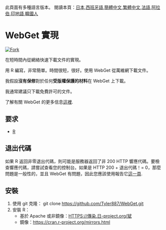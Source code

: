 <!-- # WebGet  [![GitHub forks](https://img.shields.io/github/forks/Tyler887/WebGet?label=Fork&style=social)](https://github.com/Tyler887/WebGet/fork)  The implementation to download files from the Web, in a short time.  Written in R, complete simple. It takes a short time, simply good. Use WebGet to retrieve files from the world wide web.    I assume **no warranty** for any **copyrighted material** downloaded on WebGet. I usally recommend downloading freely licensed files only. <br />https://github.com?Tyler887/WebGet/commit/main/ -->

此頁面有多種語言版本。
閱讀本頁：[日本](README.ja.md),[西班牙語](README.es.md),[簡體中文](README.zh-CN.md),[繁體中文](README.zh-TW.md),[法語](README.fr.md),[阿拉伯](README.ar.md),[印地語](README.hi.md),[韓國人](README.ko.md)

# WebGet 實現

[![Fork](https://img.shields.io/github/forks/Tyler887/WebGet?label=Fork&style=social)](https://github.com/Tyler887/WebGet/fork)

在短時間內從網絡快速下載文件的實現。

用 R 編寫，非常簡單。時間很短，很好。使用 WebGet 從萬維網下載文件。

我假設**沒有保修**對於任何**受版權保護的材料**在 WebGet 上下載。

我通常建議只下載免費許可的文件。

了解有關 WebGet 的更多信息[這裡](https://github.com/Tyler887/WebGet/wiki/WebGet).

## 要求

-   [R](https://r-project.org)

## 退出代碼

如果 R 返回非零退出代碼，則可能是服務器返回了非 200 HTTP 響應代碼。要檢查響應代碼，請嘗試查看您的控制台。如果是 HTTP 200 + 退出代碼！= 0，那麼問題是一般性的，並且 WebGet 有問題，因此您應該使用報告它[這一頁](https://github.com/Tyler887/WebGet/issues/new?template=bug_report.md).

## 安裝

1.  使用 git 克隆：
        git clone https://github.com/Tyler887/WebGet.git
2.  安裝 R：
    -   基於 Apache 或非鏡像：[HTTPS://傳染.日-project.org/斌](https://cran.r-project.org/bin)
    -   鏡像：<https://cran.r-project.org/mirrors.html>
